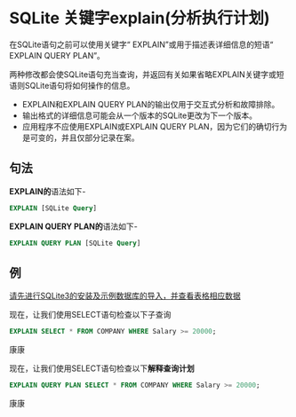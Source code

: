 # SQLite 关键字explain(分析执行计划)

在SQLite语句之前可以使用关键字“ EXPLAIN”或用于描述表详细信息的短语“ EXPLAIN QUERY PLAN”。

两种修改都会使SQLite语句充当查询，并返回有关如果省略EXPLAIN关键字或短语则SQLite语句将如何操作的信息。

- EXPLAIN和EXPLAIN QUERY PLAN的输出仅用于交互式分析和故障排除。
- 输出格式的详细信息可能会从一个版本的SQLite更改为下一个版本。
- 应用程序不应使用EXPLAIN或EXPLAIN QUERY PLAN，因为它们的确切行为是可变的，并且仅部分记录在案。

## 句法

**EXPLAIN的**语法如下-

```sql
EXPLAIN [SQLite Query]
```

**EXPLAIN QUERY PLAN的**语法如下-

```sql
EXPLAIN QUERY PLAN [SQLite Query]
```

## 例

[请先进行SQLite3的安装及示例数据库的导入，并查看表格相应数据](/sqlite/setup.html)

现在，让我们使用SELECT语句检查以下子查询

```sql
EXPLAIN SELECT * FROM COMPANY WHERE Salary >= 20000;
```

康康



现在，让我们使用SELECT语句检查以下**解释查询计划**

```sql
EXPLAIN QUERY PLAN SELECT * FROM COMPANY WHERE Salary >= 20000;
```

康康